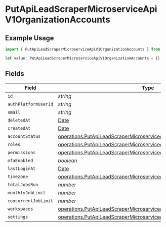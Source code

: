 # PutApiLeadScraperMicroserviceApiV1OrganizationAccounts

## Example Usage

```typescript
import { PutApiLeadScraperMicroserviceApiV1OrganizationAccounts } from "oppulence-backend-sdk/models/operations";

let value: PutApiLeadScraperMicroserviceApiV1OrganizationAccounts = {};
```

## Fields

| Field                                                                                                                                                            | Type                                                                                                                                                             | Required                                                                                                                                                         | Description                                                                                                                                                      |
| ---------------------------------------------------------------------------------------------------------------------------------------------------------------- | ---------------------------------------------------------------------------------------------------------------------------------------------------------------- | ---------------------------------------------------------------------------------------------------------------------------------------------------------------- | ---------------------------------------------------------------------------------------------------------------------------------------------------------------- |
| `id`                                                                                                                                                             | *string*                                                                                                                                                         | :heavy_minus_sign:                                                                                                                                               | N/A                                                                                                                                                              |
| `authPlatformUserId`                                                                                                                                             | *string*                                                                                                                                                         | :heavy_minus_sign:                                                                                                                                               | N/A                                                                                                                                                              |
| `email`                                                                                                                                                          | *string*                                                                                                                                                         | :heavy_minus_sign:                                                                                                                                               | N/A                                                                                                                                                              |
| `deletedAt`                                                                                                                                                      | [Date](https://developer.mozilla.org/en-US/docs/Web/JavaScript/Reference/Global_Objects/Date)                                                                    | :heavy_minus_sign:                                                                                                                                               | N/A                                                                                                                                                              |
| `createdAt`                                                                                                                                                      | [Date](https://developer.mozilla.org/en-US/docs/Web/JavaScript/Reference/Global_Objects/Date)                                                                    | :heavy_minus_sign:                                                                                                                                               | N/A                                                                                                                                                              |
| `accountStatus`                                                                                                                                                  | [operations.PutApiLeadScraperMicroserviceApiV1OrganizationAccountStatus](../../models/operations/putapileadscrapermicroserviceapiv1organizationaccountstatus.md) | :heavy_minus_sign:                                                                                                                                               | N/A                                                                                                                                                              |
| `roles`                                                                                                                                                          | [operations.PutApiLeadScraperMicroserviceApiV1OrganizationRoles](../../models/operations/putapileadscrapermicroserviceapiv1organizationroles.md)[]               | :heavy_minus_sign:                                                                                                                                               | N/A                                                                                                                                                              |
| `permissions`                                                                                                                                                    | [operations.PutApiLeadScraperMicroserviceApiV1OrganizationPermissions](../../models/operations/putapileadscrapermicroserviceapiv1organizationpermissions.md)[]   | :heavy_minus_sign:                                                                                                                                               | N/A                                                                                                                                                              |
| `mfaEnabled`                                                                                                                                                     | *boolean*                                                                                                                                                        | :heavy_minus_sign:                                                                                                                                               | N/A                                                                                                                                                              |
| `lastLoginAt`                                                                                                                                                    | [Date](https://developer.mozilla.org/en-US/docs/Web/JavaScript/Reference/Global_Objects/Date)                                                                    | :heavy_minus_sign:                                                                                                                                               | N/A                                                                                                                                                              |
| `timezone`                                                                                                                                                       | [operations.PutApiLeadScraperMicroserviceApiV1OrganizationTimezone](../../models/operations/putapileadscrapermicroserviceapiv1organizationtimezone.md)           | :heavy_minus_sign:                                                                                                                                               | N/A                                                                                                                                                              |
| `totalJobsRun`                                                                                                                                                   | *number*                                                                                                                                                         | :heavy_minus_sign:                                                                                                                                               | N/A                                                                                                                                                              |
| `monthlyJobLimit`                                                                                                                                                | *number*                                                                                                                                                         | :heavy_minus_sign:                                                                                                                                               | N/A                                                                                                                                                              |
| `concurrentJobLimit`                                                                                                                                             | *number*                                                                                                                                                         | :heavy_minus_sign:                                                                                                                                               | N/A                                                                                                                                                              |
| `workspaces`                                                                                                                                                     | [operations.PutApiLeadScraperMicroserviceApiV1OrganizationWorkspaces](../../models/operations/putapileadscrapermicroserviceapiv1organizationworkspaces.md)[]     | :heavy_minus_sign:                                                                                                                                               | N/A                                                                                                                                                              |
| `settings`                                                                                                                                                       | [operations.PutApiLeadScraperMicroserviceApiV1OrganizationSettings](../../models/operations/putapileadscrapermicroserviceapiv1organizationsettings.md)           | :heavy_minus_sign:                                                                                                                                               | N/A                                                                                                                                                              |